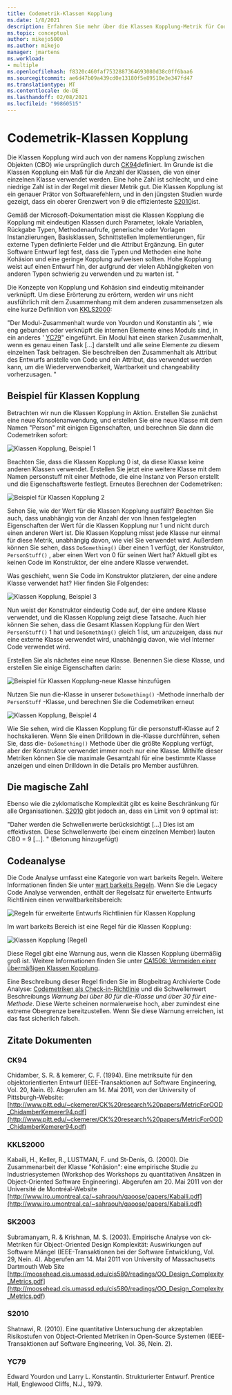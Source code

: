```yaml
---
title: Codemetrik-Klassen Kopplung
ms.date: 1/8/2021
description: Erfahren Sie mehr über die Klassen Kopplung-Metrik für Codemetriken in Visual Studio.
ms.topic: conceptual
author: mikejo5000
ms.author: mikejo
manager: jmartens
ms.workload:
- multiple
ms.openlocfilehash: f8320c460faf7532887364693080d38c0ff6baa6
ms.sourcegitcommit: ae6d47b09a439cd0e13180f5e89510e3e347fd47
ms.translationtype: MT
ms.contentlocale: de-DE
ms.lasthandoff: 02/08/2021
ms.locfileid: "99860515"
---
```

# <a name="code-metrics---class-coupling"></a>Codemetrik-Klassen Kopplung

Die Klassen Kopplung wird auch von der namens Kopplung zwischen Objekten (CBO) wie ursprünglich durch [CK94](#ck94)definiert. Im Grunde ist die Klassen Kopplung ein Maß für die Anzahl der Klassen, die von einer einzelnen Klasse verwendet werden. Eine hohe Zahl ist schlecht, und eine niedrige Zahl ist in der Regel mit dieser Metrik gut. Die Klassen Kopplung ist ein genauer Prätor von Softwarefehlern, und in den jüngsten Studien wurde gezeigt, dass ein oberer Grenzwert von 9 die effizienteste [S2010](#s2010)ist.

Gemäß der Microsoft-Dokumentation misst die Klassen Kopplung die Kopplung mit eindeutigen Klassen durch Parameter, lokale Variablen, Rückgabe Typen, Methodenaufrufe, generische oder Vorlagen Instanziierungen, Basisklassen, Schnittstellen Implementierungen, für externe Typen definierte Felder und die Attribut Ergänzung. Ein guter Software Entwurf legt fest, dass die Typen und Methoden eine hohe Kohäsion und eine geringe Kopplung aufweisen sollten. Hohe Kopplung weist auf einen Entwurf hin, der aufgrund der vielen Abhängigkeiten von anderen Typen schwierig zu verwenden und zu warten ist. "

Die Konzepte von Kopplung und Kohäsion sind eindeutig miteinander verknüpft. Um diese Erörterung zu erörtern, werden wir uns nicht ausführlich mit dem Zusammenhang mit dem anderen zusammensetzen als eine kurze Definition von [KKLS2000](#kkls2000):

"Der Modul-Zusammenhalt wurde von Yourdon und Konstantin als ', wie eng gebunden oder verknüpft die internen Elemente eines Moduls sind, in ein anderes ' [YC79](#yc79)" eingeführt. Ein Modul hat einen starken Zusammenhalt, wenn es genau einen Task [...] darstellt und alle seine Elemente zu diesem einzelnen Task beitragen. Sie beschreiben den Zusammenhalt als Attribut des Entwurfs anstelle von Code und ein Attribut, das verwendet werden kann, um die Wiederverwendbarkeit, Wartbarkeit und changeability vorherzusagen. "

## <a name="class-coupling-example"></a>Beispiel für Klassen Kopplung

Betrachten wir nun die Klassen Kopplung in Aktion. Erstellen Sie zunächst eine neue Konsolenanwendung, und erstellen Sie eine neue Klasse mit dem Namen "Person" mit einigen Eigenschaften, und berechnen Sie dann die Codemetriken sofort:

![Klassen Kopplung, Beispiel 1](media/class-coupling-example-1.png)

Beachten Sie, dass die Klassen Kopplung 0 ist, da diese Klasse keine anderen Klassen verwendet. Erstellen Sie jetzt eine weitere Klasse mit dem Namen personstuff mit einer Methode, die eine Instanz von Person erstellt und die Eigenschaftswerte festlegt. Erneutes Berechnen der Codemetriken:

![Beispiel für Klassen Kopplung 2](media/class-coupling-example-2.png)

Sehen Sie, wie der Wert für die Klassen Kopplung ausfällt? Beachten Sie auch, dass unabhängig von der Anzahl der von Ihnen festgelegten Eigenschaften der Wert für die Klassen Kopplung nur 1 und nicht durch einen anderen Wert ist. Die Klassen Kopplung misst jede Klasse nur einmal für diese Metrik, unabhängig davon, wie viel Sie verwendet wird. Außerdem können Sie sehen, dass `DoSomething()` über einen 1 verfügt, der Konstruktor, `PersonStuff()` , aber einen Wert von 0 für seinen Wert hat? Aktuell gibt es keinen Code im Konstruktor, der eine andere Klasse verwendet.

Was geschieht, wenn Sie Code im Konstruktor platzieren, der eine andere Klasse verwendet hat? Hier finden Sie Folgendes:

![Klassen Kopplung, Beispiel 3](media/class-coupling-example-3.png)

Nun weist der Konstruktor eindeutig Code auf, der eine andere Klasse verwendet, und die Klassen Kopplung zeigt diese Tatsache. Auch hier können Sie sehen, dass die Gesamt Klassen Kopplung für den Wert `PersonStuff()` 1 hat und `DoSomething()` gleich 1 ist, um anzuzeigen, dass nur eine externe Klasse verwendet wird, unabhängig davon, wie viel Interner Code verwendet wird.

Erstellen Sie als nächstes eine neue Klasse. Benennen Sie diese Klasse, und erstellen Sie einige Eigenschaften darin:

![Beispiel für Klassen Kopplung-neue Klasse hinzufügen](media/class-coupling-example-add-new-class.png)

Nutzen Sie nun die-Klasse in unserer `DoSomething()` -Methode innerhalb der `PersonStuff` -Klasse, und berechnen Sie die Codemetriken erneut

![Klassen Kopplung, Beispiel 4](media/class-coupling-example-4.png)

Wie Sie sehen, wird die Klassen Kopplung für die personstuff-Klasse auf 2 hochskalieren. Wenn Sie einen Drilldown in die-Klasse durchführen, sehen Sie, dass die- `DoSomething()` Methode über die größte Kopplung verfügt, aber der Konstruktor verwendet immer noch nur eine Klasse.  Mithilfe dieser Metriken können Sie die maximale Gesamtzahl für eine bestimmte Klasse anzeigen und einen Drilldown in die Details pro Member ausführen.

## <a name="the-magic-number"></a>Die magische Zahl

Ebenso wie die zyklomatische Komplexität gibt es keine Beschränkung für alle Organisationen. [S2010](#s2010) gibt jedoch an, dass ein Limit von 9 optimal ist:

"Daher werden die Schwellenwerte berücksichtigt [...] Dies ist am effektivsten. Diese Schwellenwerte (bei einem einzelnen Member) lauten CBO = 9 [...]. " (Betonung hinzugefügt)

## <a name="code-analysis"></a>Codeanalyse

Die Code Analyse umfasst eine Kategorie von wart barkeits Regeln. Weitere Informationen finden Sie unter [wart barkeits Regeln](/dotnet/fundamentals/code-analysis/quality-rules/maintainability-warnings). Wenn Sie die Legacy Code Analyse verwenden, enthält der Regelsatz für erweiterte Entwurfs Richtlinien einen verwaltbarkeitsbereich:

![Regeln für erweiterte Entwurfs Richtlinien für Klassen Kopplung](media/class-coupling-extended-design-guideline-rules.png)

Im wart barkeits Bereich ist eine Regel für die Klassen Kopplung:

![Klassen Kopplung (Regel)](media/class-coupling-maintainability-area-rules.png)

Diese Regel gibt eine Warnung aus, wenn die Klassen Kopplung übermäßig groß ist. Weitere Informationen finden Sie unter [CA1506: Vermeiden einer übermäßigen Klassen Kopplung](/dotnet/fundamentals/code-analysis/quality-rules/ca1506).

Eine Beschreibung dieser Regel finden Sie im Blogbeitrag Archivierte Code Analyse: [Codemetriken als Check-in-Richtlinie](/archive/blogs/codeanalysis/code-metrics-as-check-in-policy) und die Schwellenwert Beschreibungs *Warnung bei über 80 für die-Klasse und über 30 für eine-Methode*.  Diese Werte scheinen normalerweise hoch, aber zumindest eine extreme Obergrenze bereitzustellen. Wenn Sie diese Warnung erreichen, ist das fast sicherlich falsch.

## <a name="citations"></a>Zitate Dokumenten

### <a name="ck94"></a>CK94

Chidamber, S. R. & kemerer, C. F. (1994). Eine metriksuite für den objektorientierten Entwurf (IEEE-Transaktionen auf Software Engineering, Vol. 20, Nein. 6). Abgerufen am 14. Mai 2011, von der University of Pittsburgh-Website: [http://www.pitt.edu/~ckemerer/CK%20research%20papers/MetricForOOD_ChidamberKemerer94.pdf](http://www.pitt.edu/~ckemerer/CK%20research%20papers/MetricForOOD_ChidamberKemerer94.pdf)

### <a name="kkls2000"></a>KKLS2000

Kabaili, H., Keller, R., LUSTMAN, F. und St-Denis, G. (2000). Die Zusammenarbeit der Klasse "Kohäsion": eine empirische Studie zu Industriesystemen (Workshop des Workshops zu quantitativen Ansätzen in Object-Oriented Software Engineering). Abgerufen am 20. Mai 2011 von der Université de Montréal-Website [http://www.iro.umontreal.ca/~sahraouh/qaoose/papers/Kabaili.pdf](http://www.iro.umontreal.ca/~sahraouh/qaoose/papers/Kabaili.pdf)

### <a name="sk2003"></a>SK2003

Subramanyam, R. & Krishnan, M. S. (2003). Empirische Analyse von ck-Metriken für Object-Oriented Design Komplexität: Auswirkungen auf Software Mängel (IEEE-Transaktionen bei der Software Entwicklung, Vol. 29, Nein. 4). Abgerufen am 14. Mai 2011 von University of Massachusetts Dartmouth Web Site [http://moosehead.cis.umassd.edu/cis580/readings/OO_Design_Complexity_Metrics.pdf](http://moosehead.cis.umassd.edu/cis580/readings/OO_Design_Complexity_Metrics.pdf)

### <a name="s2010"></a>S2010

Shatnawi, R. (2010). Eine quantitative Untersuchung der akzeptablen Risikostufen von Object-Oriented Metriken in Open-Source Systemen (IEEE-Transaktionen auf Software Engineering, Vol. 36, Nein. 2).

### <a name="yc79"></a>YC79

Edward Yourdon und Larry L. Konstantin. Strukturierter Entwurf. Prentice Hall, Englewood Cliffs, N.J., 1979.